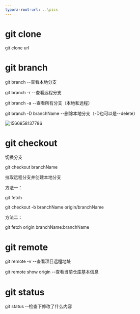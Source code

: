 ```yaml
---
typora-root-url: ..\pics
---
```


#  git clone

git clone url

#  git branch

git branch	--查看本地分支

git branch -r	--查看远程分支

git branch -a	--查看所有分支（本地和远程）

git branch -D branchName	--删除本地分支（-D也可以是--delete）

![1566958137786](/1566958137786.png)

# git checkout

切换分支

git checkout branchName

拉取远程分支并创建本地分支

方法一：

git fetch 

git checkout -b branchName origin/branchName

方法二：

git fetch origin branchName:branchName

# git remote

git remote -v	--查看项目远程地址

git remote show origin	--查看当前仓库基本信息

# git status

git status	--检查下修改了什么内容

